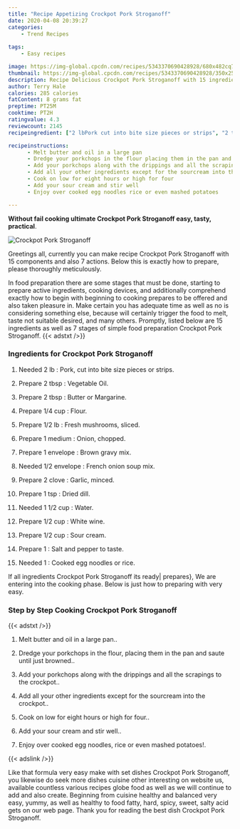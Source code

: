 ```yaml
---
title: "Recipe Appetizing Crockpot Pork Stroganoff"
date: 2020-04-08 20:39:27
categories:
    - Trend Recipes
    
tags:
    - Easy recipes

image: https://img-global.cpcdn.com/recipes/5343370690428928/680x482cq70/crockpot-pork-stroganoff-recipe-main-photo.jpg
thumbnail: https://img-global.cpcdn.com/recipes/5343370690428928/350x250cq70/crockpot-pork-stroganoff-recipe-main-photo.jpg
description: Recipe Delicious Crockpot Pork Stroganoff with 15 ingredients and 7 stages of easy cooking.
author: Terry Hale
calories: 285 calories
fatContent: 8 grams fat
preptime: PT25M
cooktime: PT2H
ratingvalue: 4.3
reviewcount: 2145
recipeingredient: ["2 lbPork cut into bite size pieces or strips", "2 tbspVegetable Oil", "2 tbspButter or Margarine", "1/4 cupFlour", "1/2 lbFresh mushrooms sliced", "1 mediumOnion chopped", "1 envelopeBrown gravy mix", "1/2 envelopeFrench onion soup mix", "2 cloveGarlic minced", "1 tspDried dill", "1 1/2 cupWater", "1/2 cupWhite wine", "1/2 cupSour cream", "1Salt and pepper to taste", "1Cooked egg noodles or rice"]

recipeinstructions: 
      - Melt butter and oil in a large pan 
      - Dredge your porkchops in the flour placing them in the pan and saute until just browned 
      - Add your porkchops along with the drippings and all the scrapings to the crockpot 
      - Add all your other ingredients except for the sourcream into the crockpot 
      - Cook on low for eight hours or high for four 
      - Add your sour cream and stir well 
      - Enjoy over cooked egg noodles rice or even mashed potatoes

---
```




**Without fail cooking ultimate Crockpot Pork Stroganoff easy, tasty, practical**. 


![Crockpot Pork Stroganoff](https://img-global.cpcdn.com/recipes/5343370690428928/680x482cq70/crockpot-pork-stroganoff-recipe-main-photo.jpg "Crockpot Pork Stroganoff")




Greetings all, currently you can make recipe Crockpot Pork Stroganoff with 15 components and also 7 actions. Below this is exactly how to prepare, please thoroughly meticulously.

In food preparation there are some stages that must be done, starting to prepare active ingredients, cooking devices, and additionally comprehend exactly how to begin with beginning to cooking prepares to be offered and also taken pleasure in. Make certain you has adequate time as well as no is considering something else, because will certainly trigger the food to melt, taste not suitable desired, and many others. Promptly, listed below are 15 ingredients as well as 7 stages of simple food preparation Crockpot Pork Stroganoff.
{{< adstxt />}}

### Ingredients for Crockpot Pork Stroganoff


1. Needed 2 lb : Pork, cut into bite size pieces or strips.

1. Prepare 2 tbsp : Vegetable Oil.

1. Prepare 2 tbsp : Butter or Margarine.

1. Prepare 1/4 cup : Flour.

1. Prepare 1/2 lb : Fresh mushrooms, sliced.

1. Prepare 1 medium : Onion, chopped.

1. Prepare 1 envelope : Brown gravy mix.

1. Needed 1/2 envelope : French onion soup mix.

1. Prepare 2 clove : Garlic, minced.

1. Prepare 1 tsp : Dried dill.

1. Needed 1 1/2 cup : Water.

1. Prepare 1/2 cup : White wine.

1. Prepare 1/2 cup : Sour cream.

1. Prepare 1 : Salt and pepper to taste.

1. Needed 1 : Cooked egg noodles or rice.



If all ingredients Crockpot Pork Stroganoff its ready| prepares}, We are entering into the cooking phase. Below is just how to preparing with very easy.

### Step by Step Cooking Crockpot Pork Stroganoff

{{< adstxt />}}


1. Melt butter and oil in a large pan..



1. Dredge your porkchops in the flour, placing them in the pan and saute until just browned..



1. Add your porkchops along with the drippings and all the scrapings to the crockpot..



1. Add all your other ingredients except for the sourcream into the crockpot..



1. Cook on low for eight hours or high for four..



1. Add your sour cream and stir well..



1. Enjoy over cooked egg noodles, rice or even mashed potatoes!.





{{< adslink />}}

Like that formula very easy make with set dishes Crockpot Pork Stroganoff, you likewise do seek more dishes cuisine other interesting on website us, available countless various recipes globe food as well as we will continue to add and also create. Beginning from cuisine healthy and balanced very easy, yummy, as well as healthy to food fatty, hard, spicy, sweet, salty acid gets on our web page. Thank you for reading the best dish Crockpot Pork Stroganoff.
